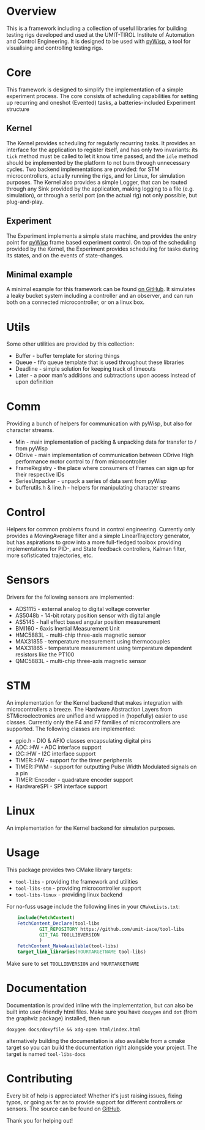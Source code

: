 # Overview

This is a framework including a collection of useful libraries for building
testing rigs developed and used at the UMIT-TIROL Institute of Automation and
Control Engineering. It is designed to be used with
[pyWisp](https://github.com/umit-iace/tool-pywisp), a tool for visualising and
controlling testing rigs.

# Core
This framework is designed to simplify the implementation of a simple experiment
process. The core consists of scheduling capabilities for setting up recurring
and oneshot (Evented) tasks, a batteries-included Experiment structure

## Kernel
The Kernel provides scheduling for regularly recurring tasks. It provides an
interface for the application to register itself, and has only two invariants:
its `tick` method must be called to let it know time passed, and the `idle`
method should be implemented by the platform to not burn through unnecessary
cycles. Two backend implementations are provided: for STM microcontrollers,
actually running the rigs, and for Linux, for simulation purposes.
The Kernel also provides a simple Logger, that can be routed through any Sink
provided by the application, making logging to a file (e.g. simulation), or
through a serial port (on the actual rig) not only possible, but plug-and-play.

## Experiment
The Experiment implements a simple state machine, and provides the entry point
for [pyWisp](https://github.com/umit-iace/tool-pywisp) frame based experiment
control.
On top of the scheduling provided by the Kernel, the Experiment provides
scheduling for tasks during its states, and on the events of state-changes.

## Minimal example
A minimal example for this framework can be found
[on GitHub](https://github.com/umit-iace/labor-rig-templates.git).
It simulates a leaky bucket system including a controller and an observer, and
can run both on a connected microcontroller, or on a linux box.

# Utils
Some other utilities are provided by this collection:
 - Buffer - buffer template for storing things
 - Queue - fifo queue template that is used throughout these libraries
 - Deadline - simple solution for keeping track of timeouts
 - Later - a poor man's additions and subtractions upon access instead of upon
 definition
 
# Comm
Providing a bunch of helpers for communication with pyWisp, but also for
character streams.
 - Min - main implementation of packing & unpacking data for transfer to / from
 pyWisp
 - ODrive - main implementation of communication between ODrive High performance 
 motor control to / from  microcontroller
 - FrameRegistry - the place where consumers of Frames can sign up for their
 respective IDs
 - SeriesUnpacker - unpack a series of data sent from pyWisp
 - bufferutils.h & line.h - helpers for manipulating character streams
 
# Control
Helpers for common problems found in control engineering. Currently only
provides a MovingAverage filter and a simple LinearTrajectory generator, but has
aspirations to grow into a more full-fledged toolbox providing implementations
for PID-, and State feedback controllers, Kalman filter, more sofisticated
trajectories, etc.

# Sensors
Drivers for the following sensors are implemented:
 - ADS1115 - external analog to digital voltage converter
 - AS5048b - 14-bit rotary position sensor with digital angle
 - AS5145 - hall effect based angular position measurement
 - BMI160 - 6axis Inertial Measurement Unit
 - HMC5883L - multi-chip three-axis magnetic sensor
 - MAX31855 - temperature measurement using thermocouples
 - MAX31865 - temperature measurement using temperature dependent resistors like
 the PT100
 - QMC5883L - multi-chip three-axis magnetic sensor
 
# STM
An implementation for the Kernel backend that makes integration with
microcontrollers a breeze.
The Hardware Abstraction Layers from STMicroelectronics are unified and wrapped
in (hopefully) easier to use classes.
Currently only the F4 and F7 families of microcontrollers are supported. The
following classes are implemented:
 - gpio.h - DIO & AFIO classes encapsulating digital pins
 - ADC::HW - ADC interface support
 - I2C::HW - I2C interface support
 - TIMER::HW - support for the timer peripherals
 - TIMER::PWM - support for outputting Pulse Width Modulated signals on a pin
 - TIMER::Encoder - quadrature encoder support
 - HardwareSPI - SPI interface support

# Linux
An implementation for the Kernel backend for simulation purposes.

# Usage
This package provides two CMake library targets:
 - `tool-libs` - providing the framework and utilities
 - `tool-libs-stm` - providing microcontroller support
 - `tool-libs-linux` - providing linux backend

For no-fuss usage include the following lines in your `CMakeLists.txt`:
``` cmake
    include(FetchContent)
    FetchContent_Declare(tool-libs
            GIT_REPOSITORY https://github.com/umit-iace/tool-libs
            GIT_TAG TOOLLIBVERSION
            )
    FetchContent_MakeAvailable(tool-libs)
    target_link_libraries(YOURTARGETNAME tool-libs)
```

Make sure to set `TOOLLIBVERSION` and `YOURTARGETNAME`

# Documentation
Documentation is provided inline with the implementation, but can also be built
into user-friendly html files. Make sure you have `doxygen` and `dot` (from the
graphviz package) installed, then run
``` shell
doxygen docs/doxyfile && xdg-open html/index.html
```
alternatively building the documentation is also available from a cmake target
so you can build the documentation right alongside your project. The target is
named `tool-libs-docs`

# Contributing

Every bit of help is appreciated! Whether it's just raising issues, fixing
typos, or going as far as to provide support for different controllers or
sensors. The source can be found on
[GitHub](https://github.com/umit-iace/tool-libs).

Thank you for helping out!

